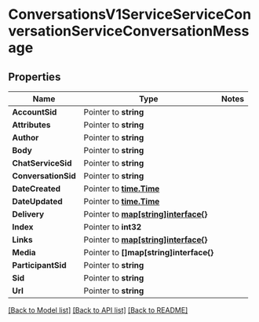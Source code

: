 # ConversationsV1ServiceServiceConversationServiceConversationMessage

## Properties
Name | Type | Notes
------------ | ------------- | -------------
**AccountSid** | Pointer to **string** | 
**Attributes** | Pointer to **string** | 
**Author** | Pointer to **string** | 
**Body** | Pointer to **string** | 
**ChatServiceSid** | Pointer to **string** | 
**ConversationSid** | Pointer to **string** | 
**DateCreated** | Pointer to [**time.Time**](time.Time.md) | 
**DateUpdated** | Pointer to [**time.Time**](time.Time.md) | 
**Delivery** | Pointer to [**map[string]interface{}**](.md) | 
**Index** | Pointer to **int32** | 
**Links** | Pointer to [**map[string]interface{}**](.md) | 
**Media** | Pointer to **[]map[string]interface{}** | 
**ParticipantSid** | Pointer to **string** | 
**Sid** | Pointer to **string** | 
**Url** | Pointer to **string** | 

[[Back to Model list]](../README.md#documentation-for-models) [[Back to API list]](../README.md#documentation-for-api-endpoints) [[Back to README]](../README.md)


